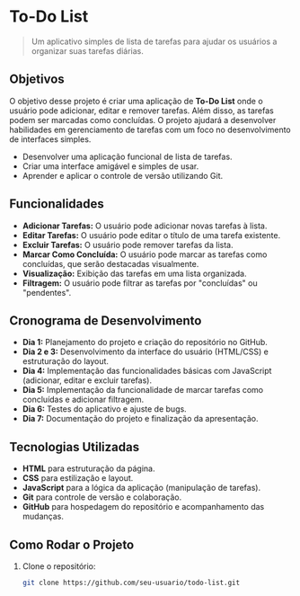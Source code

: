 # To-Do List

> Um aplicativo simples de lista de tarefas para ajudar os usuários a organizar suas tarefas diárias.

## Objetivos

O objetivo desse projeto é criar uma aplicação de **To-Do List** onde o usuário pode adicionar, editar e remover tarefas. Além disso, as tarefas podem ser marcadas como concluídas. O projeto ajudará a desenvolver habilidades em gerenciamento de tarefas com um foco no desenvolvimento de interfaces simples.

- Desenvolver uma aplicação funcional de lista de tarefas.
- Criar uma interface amigável e simples de usar.
- Aprender e aplicar o controle de versão utilizando Git.

## Funcionalidades

- **Adicionar Tarefas:** O usuário pode adicionar novas tarefas à lista.
- **Editar Tarefas:** O usuário pode editar o título de uma tarefa existente.
- **Excluir Tarefas:** O usuário pode remover tarefas da lista.
- **Marcar Como Concluída:** O usuário pode marcar as tarefas como concluídas, que serão destacadas visualmente.
- **Visualização:** Exibição das tarefas em uma lista organizada.
- **Filtragem:** O usuário pode filtrar as tarefas por "concluídas" ou "pendentes".

## Cronograma de Desenvolvimento

- **Dia 1:** Planejamento do projeto e criação do repositório no GitHub.
- **Dia 2 e 3:** Desenvolvimento da interface do usuário (HTML/CSS) e estruturação do layout.
- **Dia 4:** Implementação das funcionalidades básicas com JavaScript (adicionar, editar e excluir tarefas).
- **Dia 5:** Implementação da funcionalidade de marcar tarefas como concluídas e adicionar filtragem.
- **Dia 6:** Testes do aplicativo e ajuste de bugs.
- **Dia 7:** Documentação do projeto e finalização da apresentação.

## Tecnologias Utilizadas

- **HTML** para estruturação da página.
- **CSS** para estilização e layout.
- **JavaScript** para a lógica da aplicação (manipulação de tarefas).
- **Git** para controle de versão e colaboração.
- **GitHub** para hospedagem do repositório e acompanhamento das mudanças.

## Como Rodar o Projeto

1. Clone o repositório:
   ```bash
   git clone https://github.com/seu-usuario/todo-list.git
